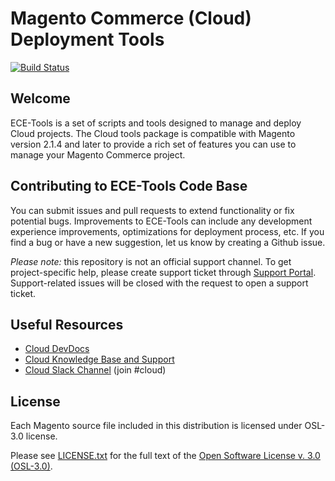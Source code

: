 # Magento Commerce (Cloud) Deployment Tools
[![Build Status](https://travis-ci.com/magento/ece-tools.svg?token=NW7M5gDP5YaRMZyCvYpY&branch=develop)](https://travis-ci.com/magento/ece-tools)

## Welcome
ECE-Tools is a set of scripts and tools designed to manage and deploy Cloud projects. The Cloud tools package is compatible with Magento version 2.1.4 and later to provide a rich set of features you can use to manage your Magento Commerce project.

## Contributing to ECE-Tools Code Base
You can submit issues and pull requests to extend functionality or fix potential bugs. Improvements to ECE-Tools can include any development experience improvements, optimizations for deployment process, etc. If you find a bug or have a new suggestion, let us know by creating a Github issue.

*Please note:* this repository is not an official support channel. To get project-specific help, please create support ticket through [Support Portal](https://support.magento.com). Support-related issues will be closed with the request to open a support ticket.

## Useful Resources
- [Cloud DevDocs](https://devdocs.magento.com/guides/v2.2/cloud/bk-cloud.html)
- [Cloud Knowledge Base and Support](https://support.magento.com)
- [Cloud Slack Channel](https://tinyurl.com/engcom-signup) (join #cloud)

## License
Each Magento source file included in this distribution is licensed under OSL-3.0 license.

Please see [LICENSE.txt](https://github.com/magento/ece-tools/blob/develop/LICENSE.txt) for the full text of the [Open Software License v. 3.0 (OSL-3.0)](http://opensource.org/licenses/osl-3.0.php).
